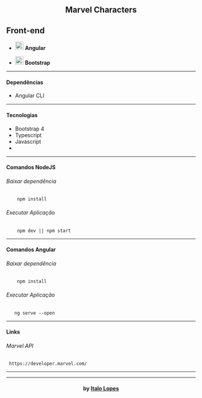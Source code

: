 <h2 align="center"> Marvel Characters </h2>

<h2>Front-end</h1>
<ul>
  <li> <img src="https://upload.wikimedia.org/wikipedia/commons/thumb/c/cf/Angular_full_color_logo.svg/800px-Angular_full_color_logo.svg.png" alt="angular" height="22"> <strong>   Angular </strong> </li>
</ul>
<ul>
  <li> <img src="https://upload.wikimedia.org/wikipedia/commons/b/b2/Bootstrap_logo.svg" alt="bootstrap" height="22"> <strong>   Bootstrap </strong> </li>
</ul>

---

#### Dependências
- Angular CLI

------------

#### Tecnologias
- Bootstrap 4
- Typescript
- Javascript
- 

------------

#### Comandos NodeJS
###### Baixar dependência
```shell
    npm install
```
###### Executar Aplicação
```shell
    npm dev || npm start
```

------------

#### Comandos Angular
###### Baixar dependência
```shell
    npm install
```
###### Executar Aplicação
```shell
   ng serve --open
```

------------

#### Links
######   Marvel API
```shell
​ https://developer.marvel.com/
```


---


---

<h4 align="center"> <em></></em> by <a href="https://github.com/italolopes9" target="_blank"> Italo Lopes</a> </h4>

